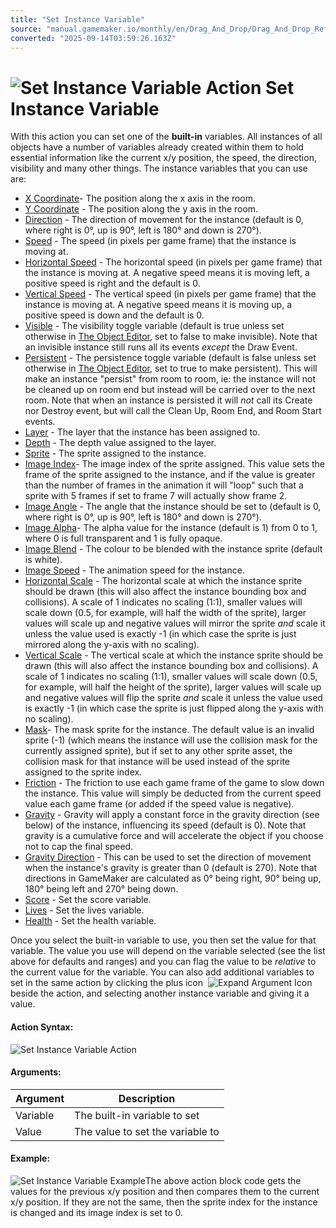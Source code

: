 ```yaml
---
title: "Set Instance Variable"
source: "manual.gamemaker.io/monthly/en/Drag_And_Drop/Drag_And_Drop_Reference/Instance/Set_Instance_Variable.htm"
converted: "2025-09-14T03:59:26.163Z"
---
```


# ![Set Instance Variable Action](../../../assets/Images/Scripting_Reference/Drag_And_Drop/Reference/Instance/i_Instance_Set_Sprite.png) Set Instance Variable

With this action you can set one of the **built-in** variables. All instances of all objects have a number of variables already created within them to hold essential information like the current x/y position, the speed, the direction, visibility and many other things. The instance variables that you can use are:

-   [X Coordinate](../../../GameMaker_Language/GML_Reference/Asset_Management/Instances/Instance_Variables/x.md)\- The position along the x axis in the room.
-   [Y Coordinate](../../../GameMaker_Language/GML_Reference/Asset_Management/Instances/Instance_Variables/y.md) - The position along the y axis in the room.
-   [Direction](../../../GameMaker_Language/GML_Reference/Asset_Management/Instances/Instance_Variables/direction.md) - The direction of movement for the instance (default is 0, where right is 0°, up is 90°, left is 180° and down is 270°).
-   [Speed](../../../GameMaker_Language/GML_Reference/Asset_Management/Instances/Instance_Variables/speed.md) - The speed (in pixels per game frame) that the instance is moving at.
-   [Horizontal Speed](../../../GameMaker_Language/GML_Reference/Asset_Management/Instances/Instance_Variables/hspeed.md) - The horizontal speed (in pixels per game frame) that the instance is moving at. A negative speed means it is moving left, a positive speed is right and the default is 0.
-   [Vertical Speed](../../../GameMaker_Language/GML_Reference/Asset_Management/Instances/Instance_Variables/vspeed.md) - The vertical speed (in pixels per game frame) that the instance is moving at. A negative speed means it is moving up, a positive speed is down and the default is 0.
-   [Visible](../../../GameMaker_Language/GML_Reference/Asset_Management/Instances/Instance_Variables/visible.md) - The visibility toggle variable (default is true unless set otherwise in [The Object Editor](../../../The_Asset_Editors/Objects.md), set to false to make invisible). Note that an invisible instance still runs all its events _except_ the Draw Event.
-   [Persistent](../../../GameMaker_Language/GML_Reference/Asset_Management/Instances/Instance_Variables/persistent.md) - The persistence toggle variable (default is false unless set otherwise in [The Object Editor](../../../The_Asset_Editors/Objects.md), set to true to make persistent). This will make an instance "persist" from room to room, ie: the instance will not be cleaned up on room end but instead will be carried over to the next room. Note that when an instance is persisted it will _not_ call its Create nor Destroy event, but will call the Clean Up, Room End, and Room Start events.
-   [Layer](../../../GameMaker_Language/GML_Reference/Asset_Management/Instances/Instance_Variables/layer.md) - The layer that the instance has been assigned to.
-   [Depth](../../../../../../GameMaker_Language/GML_Reference/Asset_Management/Instances/Instance_Variables/depth.md) - The depth value assigned to the layer.
-   [Sprite](../../../GameMaker_Language/GML_Reference/Asset_Management/Sprites/Sprite_Instance_Variables/sprite_index.md) - The sprite assigned to the instance.
-   [Image Index](../../../GameMaker_Language/GML_Reference/Asset_Management/Sprites/Sprite_Instance_Variables/image_index.md)\- The image index of the sprite assigned. This value sets the frame of the sprite assigned to the instance, and if the value is greater than the number of frames in the animation it will "loop" such that a sprite with 5 frames if set to frame 7 will actually show frame 2.
-   [Image Angle](../../../GameMaker_Language/GML_Reference/Asset_Management/Sprites/Sprite_Instance_Variables/image_angle.md) - The angle that the instance should be set to (default is 0, where right is 0°, up is 90°, left is 180° and down is 270°).
-   [Image Alpha](../../../GameMaker_Language/GML_Reference/Asset_Management/Sprites/Sprite_Instance_Variables/image_alpha.md)\- The alpha value for the instance (default is 1) from 0 to 1, where 0 is full transparent and 1 is fully opaque.
-   [Image Blend](../../../GameMaker_Language/GML_Reference/Asset_Management/Sprites/Sprite_Instance_Variables/image_blend.md) - The colour to be blended with the instance sprite (default is white).
-   [Image Speed](../../../GameMaker_Language/GML_Reference/Asset_Management/Sprites/Sprite_Instance_Variables/image_speed.md) - The animation speed for the instance.
-   [Horizontal Scale](../../../GameMaker_Language/GML_Reference/Asset_Management/Sprites/Sprite_Instance_Variables/image_xscale.md) - The horizontal scale at which the instance sprite should be drawn (this will also affect the instance bounding box and collisions). A scale of 1 indicates no scaling (1:1), smaller values will scale down (0.5, for example, will half the width of the sprite), larger values will scale up and negative values will mirror the sprite _and_ scale it unless the value used is exactly -1 (in which case the sprite is just mirrored along the y-axis with no scaling).
-   [Vertical Scale](../../../GameMaker_Language/GML_Reference/Asset_Management/Sprites/Sprite_Instance_Variables/image_yscale.md) - The vertical scale at which the instance sprite should be drawn (this will also affect the instance bounding box and collisions). A scale of 1 indicates no scaling (1:1), smaller values will scale down (0.5, for example, will half the height of the sprite), larger values will scale up and negative values will flip the sprite _and_ scale it unless the value used is exactly -1 (in which case the sprite is just flipped along the y-axis with no scaling).
-   [Mask](../../../GameMaker_Language/GML_Reference/Asset_Management/Sprites/Sprite_Instance_Variables/mask_index.md)\- The mask sprite for the instance. The default value is an invalid sprite (-1) (which means the instance will use the collision mask for the currently assigned sprite), but if set to any other sprite asset, the collision mask for that instance will be used instead of the sprite assigned to the sprite index.
-   [Friction](../../../GameMaker_Language/GML_Reference/Asset_Management/Instances/Instance_Variables/friction.md) - The friction to use each game frame of the game to slow down the instance. This value will simply be deducted from the current speed value each game frame (or added if the speed value is negative).
-   [Gravity](../../../GameMaker_Language/GML_Reference/Asset_Management/Instances/Instance_Variables/gravity.md) - Gravity will apply a constant force in the gravity direction (see below) of the instance, influencing its speed (default is 0). Note that gravity is a cumulative force and will accelerate the object if you choose not to cap the final speed.
-   [Gravity Direction](../../../GameMaker_Language/GML_Reference/Asset_Management/Instances/Instance_Variables/gravity_direction.md) - This can be used to set the direction of movement when the instance's gravity is greater than 0 (default is 270). Note that directions in GameMaker are calculated as 0° being right, 90° being up, 180° being left and 270° being down.
-   [Score](../Instance_Vars/Set_Score.md) - Set the score variable.
-   [Lives](../Instance_Vars/Set_Lives.md) - Set the lives variable.
-   [Health](../Instance_Vars/Set_Health.md) - Set the health variable.

Once you select the built-in variable to use, you then set the value for that variable. The value you use will depend on the variable selected (see the list above for defaults and ranges) and you can flag the value to be _relative_ to the current value for the variable. You can also add additional variables to set in the same action by clicking the plus icon  ![Expand Argument Icon](../../../assets/Images/Scripting_Reference/Drag_And_Drop/Reference/Icon_Expand_Arguments.png)beside the action, and selecting another instance variable and giving it a value.

#### Action Syntax:

![Set Instance Variable Action](../../../assets/Images/Scripting_Reference/Drag_And_Drop/Reference/Instance/a_Instance_Set_Instance_Variable.png)

#### Arguments:

| Argument | Description |
| --- | --- |
| Variable | The built-in variable to set |
| Value | The value to set the variable to |

#### Example:

![Set Instance Variable Example](../../../assets/Images/Scripting_Reference/Drag_And_Drop/Reference/Instance/e_Instance_Set_Instance_Variable.png)The above action block code gets the values for the previous x/y position and then compares them to the current x/y position. If they are not the same, then the sprite index for the instance is changed and its image index is set to 0.